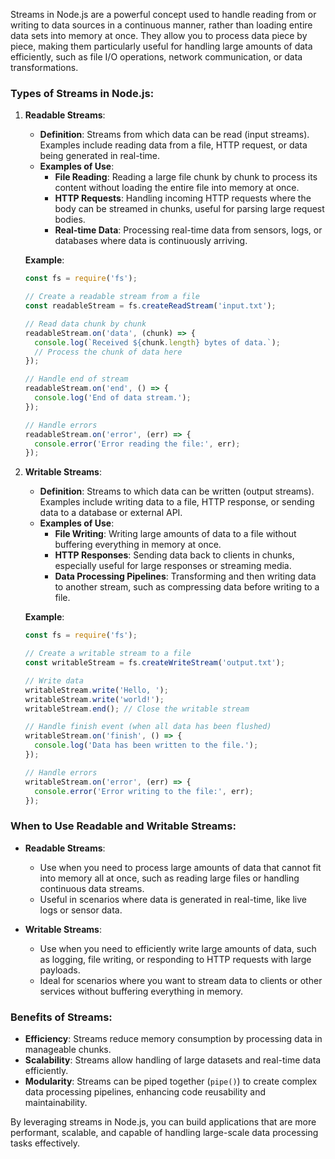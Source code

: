 Streams in Node.js are a powerful concept used to handle reading from or writing to data sources in a continuous manner, rather than loading entire data sets into memory at once. They allow you to process data piece by piece, making them particularly useful for handling large amounts of data efficiently, such as file I/O operations, network communication, or data transformations.

### Types of Streams in Node.js:

1. **Readable Streams**:
   - **Definition**: Streams from which data can be read (input streams). Examples include reading data from a file, HTTP request, or data being generated in real-time.
   - **Examples of Use**:
     - **File Reading**: Reading a large file chunk by chunk to process its content without loading the entire file into memory at once.
     - **HTTP Requests**: Handling incoming HTTP requests where the body can be streamed in chunks, useful for parsing large request bodies.
     - **Real-time Data**: Processing real-time data from sensors, logs, or databases where data is continuously arriving.

   **Example**:
   ```javascript
   const fs = require('fs');

   // Create a readable stream from a file
   const readableStream = fs.createReadStream('input.txt');

   // Read data chunk by chunk
   readableStream.on('data', (chunk) => {
     console.log(`Received ${chunk.length} bytes of data.`);
     // Process the chunk of data here
   });

   // Handle end of stream
   readableStream.on('end', () => {
     console.log('End of data stream.');
   });

   // Handle errors
   readableStream.on('error', (err) => {
     console.error('Error reading the file:', err);
   });
   ```

2. **Writable Streams**:
   - **Definition**: Streams to which data can be written (output streams). Examples include writing data to a file, HTTP response, or sending data to a database or external API.
   - **Examples of Use**:
     - **File Writing**: Writing large amounts of data to a file without buffering everything in memory at once.
     - **HTTP Responses**: Sending data back to clients in chunks, especially useful for large responses or streaming media.
     - **Data Processing Pipelines**: Transforming and then writing data to another stream, such as compressing data before writing to a file.

   **Example**:
   ```javascript
   const fs = require('fs');

   // Create a writable stream to a file
   const writableStream = fs.createWriteStream('output.txt');

   // Write data
   writableStream.write('Hello, ');
   writableStream.write('world!');
   writableStream.end(); // Close the writable stream

   // Handle finish event (when all data has been flushed)
   writableStream.on('finish', () => {
     console.log('Data has been written to the file.');
   });

   // Handle errors
   writableStream.on('error', (err) => {
     console.error('Error writing to the file:', err);
   });
   ```

### When to Use Readable and Writable Streams:

- **Readable Streams**:
  - Use when you need to process large amounts of data that cannot fit into memory all at once, such as reading large files or handling continuous data streams.
  - Useful in scenarios where data is generated in real-time, like live logs or sensor data.

- **Writable Streams**:
  - Use when you need to efficiently write large amounts of data, such as logging, file writing, or responding to HTTP requests with large payloads.
  - Ideal for scenarios where you want to stream data to clients or other services without buffering everything in memory.

### Benefits of Streams:

- **Efficiency**: Streams reduce memory consumption by processing data in manageable chunks.
- **Scalability**: Streams allow handling of large datasets and real-time data efficiently.
- **Modularity**: Streams can be piped together (`pipe()`) to create complex data processing pipelines, enhancing code reusability and maintainability.

By leveraging streams in Node.js, you can build applications that are more performant, scalable, and capable of handling large-scale data processing tasks effectively.